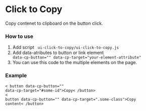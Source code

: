 <h1>Click to Copy</h1>

<p>Copy contenet to clipboard on the button click.</p>
<h3>How to use</h3>

1. Add script <code> ui-click-to-copy/ui-click-to-copy.js </code>
2. Add data-atributes to button or link element <code> data-cp-button="" data-cp-target="your-element-attribute" </code>
3. You can use this code to the multiple elements on the page.

<h3>Example</h3>

<code>< button data-cp-button="" data-cp-target="#some-id">Copy< /button></code>
<br>
<code>< button data-cp-button="" data-cp-target=".some-class">Copy content< /button></code>

   
